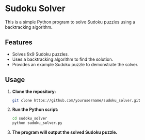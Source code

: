 # Sudoku Solver

This is a simple Python program to solve Sudoku puzzles using a backtracking algorithm.

## Features

- Solves 9x9 Sudoku puzzles.
- Uses a backtracking algorithm to find the solution.
- Provides an example Sudoku puzzle to demonstrate the solver.

## Usage

1. **Clone the repository:**

    ```sh
    git clone https://github.com/yourusername/sudoku_solver.git
    ```

2. **Run the Python script:**

    ```sh
    cd sudoku_solver
    python sudoku_solver.py
    ```

3. **The program will output the solved Sudoku puzzle.**

